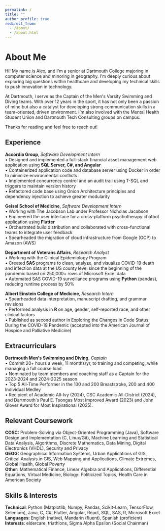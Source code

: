 ```yaml
---
permalink: /
title: ""
author_profile: true
redirect_from: 
  - /about/
  - /about.html
---
```


# About Me

Hi! My name is Alex, and I'm a senior at Dartmouth College majoring in computer science and minoring in geography. I'm deeply curious about exploring big questions within healthcare and developing my technical skills to push innovation in technology.

At Dartmouth, I serve as the Captain of the Men's Varsity Swimming and Diving teams. With over 12 years in the sport, it has not only been a passion of mine but also a catalyst for developing strong communication skills in a team-oriented, driven environment. I’m also involved with the Mental Health Student Union and Dartmouth Tech Consulting groups on campus. 

Thanks for reading and feel free to reach out!

Experience
------
**Accordia Group**, *Software Development Intern* <br>
• Designed and implemented a full-stack financial asset management web application using <b>SQL Server, C#, and Angular </b> <br>
• Containerized application code and database server using Docker in order to minimize environmental conflicts <br>
• Implemented concurrency control and an audit trail using T-SQL and triggers to maintain version history <br>
• Refactored code base using Onion Architecture principles and dependency injection to achieve greater modularity 

**Geisel School of Medicine**, *Software Development Intern* <br>
• Working with The Jacobson Lab under Professor Nicholas Jacobson <br>
• Engineered the user interface for a cross-platform psychotherapy chatbot application using <b>Flutter</b> <br>
• Orchestrated build distribution and collaborated with cross-functional teams to integrate user feedback <br>
• Spearheaded the migration of cloud infrastructure from Google (GCP) to Amazon (AWS)

**Department of Veterans Affairs**, *Research Analyst*  <br>
• Working with the Clinical Epidemiology Program <br>
• Created <b>SAS</b> programs to clean, analyze, and visualize COVID-19 death and infection data at the US county level since the beginning of the pandemic based on 250,000+ rows of Microsoft Excel data <br>
• Automated SAS COVID-19 surveillance programs using <b>Python</b> (pandas), reducing runtime process by 50%

**Albert Einstein College of Medicine**, *Research Intern*  <br>
• Spearheaded data interpretation, manuscript drafting, and grammar revisions  <br>
• Performed analysis in <b>R</b> on age, gender, self-reported race, and other clinical factors <br>
• Published as second author in Exploring the Changes in Code Status During the COVID-19 Pandemic (accepted into the American Journal of Hospice and Palliative Medicine)

Extracurriculars
------
**Dartmouth Men's Swimming and Diving**, *Captain*  <br>
• Commit 20+ hours a week, 11 months/yr, to training and competing, while managing a full course load <br>
• Nominated by team members and coaching staff as a Captain for the 2023-2024 and 2024-2025 season <br>
• Top 5 All-Time Performer in the 100 and 200 Breaststroke, 200 and 400 Individual Medley <br>
• Recipient of Academic All-Ivy (2024), CSC Academic All-District (2024), and Dartmouth's Paul E. Tsongas Most Improved Award (2023) and John Glover Award for Most Inspirational (2025). 


Relevant Coursework
------
**COSC:** Problem-Solving via Object-Oriented Programming (Java), Software Design and Implementation (C, Linux/Git), Machine Learning and Statistical Data Analysis, Algorithms, Discrete Mathematics, Data Mining, Digital Electronics (VHDL), Security and Privacy <br>
**GEOG:** Geographical Information Systems, Urban Applications of GIS, Critical Analysis in GIS, Web Mapping and Applications, Climate Extremes, Global Health, Global Poverty <br>
**Other:** Mathematical Finance, Linear Algebra and Applications, Differential Equations, Virtual Medicine, Biology: Politicized Topics, Health Care in American Society


Skills & Interests
------
**Technical**: Python (Matplotlib, Numpy, Pandas, Scikit-Learn, TensorFlow, Selenium), Java, C, C#, Flutter, Angular, React, SQL, SAS, R, Microsoft Excel <br>
**Languages**: English (native), Mandarin (fluent), Spanish (proficient) <br>
**Interests**: eldercare, triathlons, Sigma Alpha Epsilon (Social Chairman) <br>
